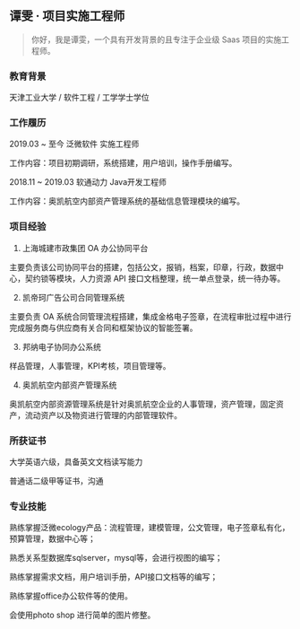 ## 谭雯 · 项目实施工程师

> 你好，我是谭雯，一个具有开发背景的且专注于企业级 Saas 项目的实施工程师。

### 教育背景

天津工业大学 / 软件工程 / 工学学士学位

### 工作履历

2019.03 ~ 至今 泛微软件 实施工程师

工作内容：项目初期调研，系统搭建，用户培训，操作手册编写。

2018.11 ~ 2019.03 软通动力 Java开发工程师

工作内容：奥凯航空内部资产管理系统的基础信息管理模块的编写。

### 项目经验

1) 上海城建市政集团 OA 办公协同平台

主要负责该公司协同平台的搭建，包括公文，报销，档案，印章，行政，数据中心，契约锁等模块，人力资源 API 接口文档整理，统一单点登录，统一待办等。

2) 凯帝珂广告公司合同管理系统

主要负责 OA 系统合同管理流程搭建，集成金格电子签章，在流程审批过程中进行完成服务商与供应商有关合同和框架协议的智能签署。

3) 邦纳电子协同办公系统

样品管理，人事管理，KPI考核，项目管理等。

4) 奥凯航空内部资产管理系统

奥凯航空内部资源管理系统是针对奥凯航空企业的人事管理，资产管理，固定资产，流动资产以及物资进行管理的内部管理软件。

### 所获证书

大学英语六级，具备英文文档读写能力

普通话二级甲等证书，沟通

### 专业技能

熟练掌握泛微ecology产品：流程管理，建模管理，公文管理，电子签章私有化，预算管理，数据中心等；

熟悉关系型数据库sqlserver，mysql等，会进行视图的编写；

熟练掌握需求文档，用户培训手册，API接口文档等的编写；

熟练掌握office办公软件等的使用。

会使用photo shop 进行简单的图片修整。


<!--
**Turkyden/Turkyden** is a ✨ _special_ ✨ repository because its `README.md` (this file) appears on your GitHub profile.

Here are some ideas to get you started:

- 🔭 I’m currently working on weaver net...
- 🌱 I’m currently learning ...
- 👯 I’m looking to collaborate on ...
- 🤔 I’m looking for help with ...
- 💬 Ask me about ...
- 📫 How to reach me: ...
- 😄 Pronouns: ...
- ⚡ Fun fact: ...
-->
